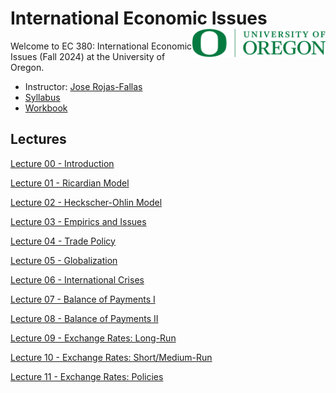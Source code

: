# International Economic Issues <img align="right" height="45" src="UO.png">

Welcome to EC 380: International Economic Issues (Fall 2024) at the University of Oregon.

- Instructor: [Jose Rojas-Fallas](https://jose-rojas-fallas.quarto.pub/jose-rojas-fallas/)
- [Syllabus](https://rawcdn.githack.com/jrojas1003/EC-380-Intl-Econ-Issues/d9eaeac552633c6e5887966e2c22e2e5a938d2fe/EC-380-Fall-24-Syllabus.pdf)
- [Workbook](https://jose-rojas-fallas.quarto.pub/international-econ-workbook/)

## Lectures

[Lecture 00 - Introduction](https://raw.githack.com/jrojas1003/EC-380-Intl-Econ-Issues/main/Slides/00-Introduction/000-compile.html)

[Lecture 01 - Ricardian Model](https://raw.githack.com/jrojas1003/EC-380-Intl-Econ-Issues/main/Slides/01-Ricardo-Model/010-compile.html)

[Lecture 02 - Heckscher-Ohlin Model](https://raw.githack.com/jrojas1003/EC-380-Intl-Econ-Issues/main/Slides/02-HO-Model/020-compile.html)

[Lecture 03 - Empirics and Issues](https://raw.githack.com/jrojas1003/EC-380-Intl-Econ-Issues/main/Slides/03-Issues-and-Empirics/030-compile.html)

[Lecture 04 - Trade Policy](https://raw.githack.com/jrojas1003/EC-380-Intl-Econ-Issues/main/Slides/04-Trade-Policy/040-compile.html)

[Lecture 05 - Globalization](https://raw.githack.com/jrojas1003/EC-380-Intl-Econ-Issues/main/Slides/05-Globalization/050-compile.html)

[Lecture 06 - International Crises](https://raw.githack.com/jrojas1003/EC-380-Intl-Econ-Issues/main/Slides/06-International-Crises/060-compile.html)

[Lecture 07 - Balance of Payments I](https://raw.githack.com/jrojas1003/EC-380-Intl-Econ-Issues/main/Slides/07-Balance-of-Payments-I/070-compile.html)

[Lecture 08 - Balance of Payments II]()

[Lecture 09 - Exchange Rates: Long-Run]()

[Lecture 10 - Exchange Rates: Short/Medium-Run]()

[Lecture 11 - Exchange Rates: Policies]()